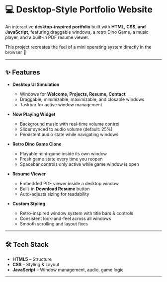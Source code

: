 # 💻 Desktop-Style Portfolio Website

An interactive **desktop-inspired portfolio** built with **HTML, CSS, and JavaScript**, featuring draggable windows, a retro Dino Game, a music player, and a built-in PDF resume viewer.  

This project recreates the feel of a mini operating system directly in the browser 🚀  

---

## ✨ Features

- **Desktop UI Simulation**  
  - Windows for **Welcome, Projects, Resume, Contact**  
  - Draggable, minimizable, maximizable, and closable windows  
  - Taskbar for active window management  

- **Now Playing Widget**  
  - Background music with real-time volume control  
  - Slider synced to audio volume (default: 25%)  
  - Persistent audio state while navigating windows  

- **Retro Dino Game Clone**  
  - Playable mini-game inside its own window  
  - Fresh game state every time you reopen  
  - Spacebar controls only active while game window is open  

- **Resume Viewer**  
  - Embedded PDF viewer inside a desktop window  
  - Built-in **Download Resume** button  
  - Auto-adjusts sizing for readability  

- **Custom Styling**  
  - Retro-inspired window system with title bars & controls  
  - Consistent look-and-feel across all windows  
  - Smooth scrolling and layout fixes  

---

## 🛠️ Tech Stack

- **HTML5** – Structure  
- **CSS** – Styling & Layout  
- **JavaScript** – Window management, audio, game logic  

---

